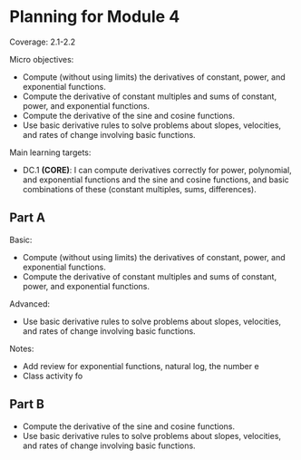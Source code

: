 # Planning for Module 4

Coverage: 2.1-2.2

Micro objectives: 

-   Compute (without using limits) the derivatives of constant, power, and exponential functions.
-   Compute the derivative of constant multiples and sums of constant, power, and exponential functions.
-   Compute the derivative of the sine and cosine functions.
-   Use basic derivative rules to solve problems about slopes, velocities, and rates of change involving basic functions.

Main learning targets: 

- DC.1 **(CORE)**: I can compute derivatives correctly for power, polynomial, and exponential functions and the sine and cosine functions, and basic combinations of these (constant multiples, sums, differences).


## Part A

Basic: 

-   Compute (without using limits) the derivatives of constant, power, and exponential functions.
-  Compute the derivative of constant multiples and sums of constant, power, and exponential functions.

Advanced:

-   Use basic derivative rules to solve problems about slopes, velocities, and rates of change involving basic functions.


Notes: 

- Add review for exponential functions, natural log, the number e
- Class activity fo




## Part B

-   Compute the derivative of the sine and cosine functions.
-   Use basic derivative rules to solve problems about slopes, velocities, and rates of change involving basic functions.
<!--stackedit_data:
eyJoaXN0b3J5IjpbLTE5MjU0NTMwNDRdfQ==
-->